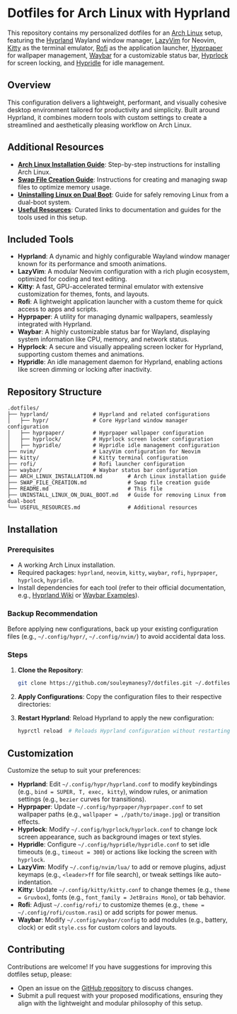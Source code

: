 # Dotfiles for Arch Linux with Hyprland

This repository contains my personalized dotfiles for an [Arch Linux](https://wiki.archlinux.org) setup, featuring the [Hyprland](https://hyprland.org) Wayland window manager, [LazyVim](https://www.lazyvim.org) for Neovim, [Kitty](https://sw.kovidgoyal.net/kitty/) as the terminal emulator, [Rofi](https://github.com/davatorium/rofi) as the application launcher, [Hyprpaper](https://github.com/hyprwm/hyprpaper) for wallpaper management, [Waybar](https://github.com/Alexays/Waybar) for a customizable status bar, [Hyprlock](https://github.com/hyprwm/hyprlock) for screen locking, and [Hypridle](https://github.com/hyprwm/hypridle) for idle management.

## Overview

This configuration delivers a lightweight, performant, and visually cohesive desktop environment tailored for productivity and simplicity. Built around Hyprland, it combines modern tools with custom settings to create a streamlined and aesthetically pleasing workflow on Arch Linux.

## Additional Resources

- **[Arch Linux Installation Guide](ARCH_LINUX_INSTALLATION.md)**: Step-by-step instructions for installing Arch Linux.
- **[Swap File Creation Guide](SWAP_FILE_CREATION.md)**: Instructions for creating and managing swap files to optimize memory usage.
- **[Uninstalling Linux on Dual Boot](UNINSTALL_LINUX_ON_DUAL_BOOT.md)**: Guide for safely removing Linux from a dual-boot system.
- **[Useful Resources](USEFUL_RESOURCES.md)**: Curated links to documentation and guides for the tools used in this setup.

## Included Tools

- **Hyprland**: A dynamic and highly configurable Wayland window manager known for its performance and smooth animations.
- **LazyVim**: A modular Neovim configuration with a rich plugin ecosystem, optimized for coding and text editing.
- **Kitty**: A fast, GPU-accelerated terminal emulator with extensive customization for themes, fonts, and layouts.
- **Rofi**: A lightweight application launcher with a custom theme for quick access to apps and scripts.
- **Hyprpaper**: A utility for managing dynamic wallpapers, seamlessly integrated with Hyprland.
- **Waybar**: A highly customizable status bar for Wayland, displaying system information like CPU, memory, and network status.
- **Hyprlock**: A secure and visually appealing screen locker for Hyprland, supporting custom themes and animations.
- **Hypridle**: An idle management daemon for Hyprland, enabling actions like screen dimming or locking after inactivity.

## Repository Structure

```
.dotfiles/
├── hyprland/              # Hyprland and related configurations
│   ├── hypr/              # Core Hyprland window manager configuration
│   ├── hyprpaper/         # Hyprpaper wallpaper configuration
│   ├── hyprlock/          # Hyprlock screen locker configuration
│   ├── hypridle/          # Hypridle idle management configuration
├── nvim/                  # LazyVim configuration for Neovim
├── kitty/                 # Kitty terminal configuration
├── rofi/                  # Rofi launcher configuration
├── waybar/                # Waybar status bar configuration
├── ARCH_LINUX_INSTALLATION.md        # Arch Linux installation guide
├── SWAP_FILE_CREATION.md             # Swap file creation guide
├── README.md                         # This file
├── UNINSTALL_LINUX_ON_DUAL_BOOT.md   # Guide for removing Linux from dual-boot
└── USEFUL_RESOURCES.md               # Additional resources
```

## Installation

### Prerequisites

- A working Arch Linux installation.
- Required packages: `hyprland`, `neovim`, `kitty`, `waybar`, `rofi`, `hyprpaper`, `hyprlock`, `hypridle`.
- Install dependencies for each tool (refer to their official documentation, e.g., [Hyprland Wiki](https://wiki.hyprland.org) or [Waybar Examples](https://github.com/Alexays/Waybar/wiki/Examples)).

### Backup Recommendation

Before applying new configurations, back up your existing configuration files (e.g., `~/.config/hypr/`, `~/.config/nvim/`) to avoid accidental data loss.

### Steps

1. **Clone the Repository**:

   ```bash
   git clone https://github.com/souleymanesy7/dotfiles.git ~/.dotfiles  # Clones the repository to ~/.dotfiles
   ```

2. **Apply Configurations**:
   Copy the configuration files to their respective directories:

3. **Restart Hyprland**:
   Reload Hyprland to apply the new configuration:

   ```bash
   hyprctl reload  # Reloads Hyprland configuration without restarting the session
   ```

## Customization

Customize the setup to suit your preferences:

- **Hyprland**: Edit `~/.config/hypr/hyprland.conf` to modify keybindings (e.g., `bind = SUPER, T, exec, kitty`), window rules, or animation settings (e.g., `bezier` curves for transitions).
- **Hyprpaper**: Update `~/.config/hyprpaper/hyprpaper.conf` to set wallpaper paths (e.g., `wallpaper = ,/path/to/image.jpg`) or transition effects.
- **Hyprlock**: Modify `~/.config/hyprlock/hyprlock.conf` to change lock screen appearance, such as background images or text styles.
- **Hypridle**: Configure `~/.config/hypridle/hypridle.conf` to set idle timeouts (e.g., `timeout = 300`) or actions like locking the screen with `hyprlock`.
- **LazyVim**: Modify `~/.config/nvim/lua/` to add or remove plugins, adjust keymaps (e.g., `<leader>ff` for file search), or tweak settings like auto-indentation.
- **Kitty**: Update `~/.config/kitty/kitty.conf` to change themes (e.g., `theme = Gruvbox`), fonts (e.g., `font_family = JetBrains Mono`), or tab behavior.
- **Rofi**: Adjust `~/.config/rofi/` to customize themes (e.g., `theme = ~/.config/rofi/custom.rasi`) or add scripts for power menus.
- **Waybar**: Modify `~/.config/waybar/config` to add modules (e.g., battery, clock) or edit `style.css` for custom colors and layouts.

## Contributing

Contributions are welcome! If you have suggestions for improving this dotfiles setup, please:

- Open an issue on the [GitHub repository](https://github.com/souleymanesy7/dotfiles) to discuss changes.
- Submit a pull request with your proposed modifications, ensuring they align with the lightweight and modular philosophy of this setup.
